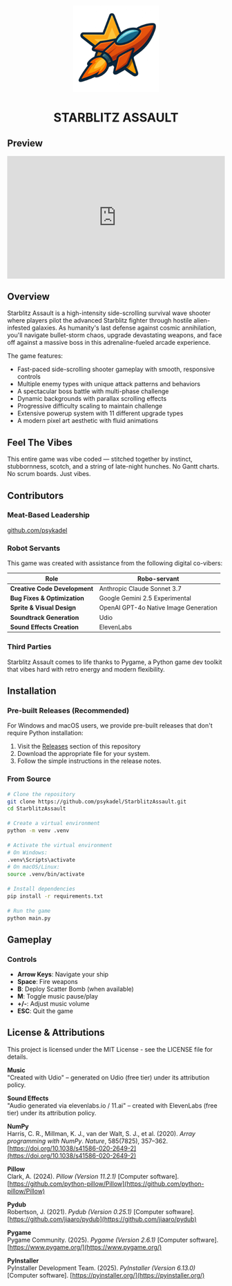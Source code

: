 <div align="center">
<img src="starblitz-icon.png" alt="Starblitz Assault Logo" width="200"/>
</div>
<div align="center">
<h1 style="border-bottom: none;">STARBLITZ ASSAULT</h1>
</div>

## Preview

<div style="position:relative; padding-bottom:56.25%; height:0; overflow:hidden;">
  <iframe src="https://www.youtube.com/embed/YEJyiOIQ3wY"
          style="position:absolute; top:0; left:0; width:100%; height:100%;"
          frameborder="0"
          allow="accelerometer; autoplay; clipboard-write; encrypted-media; gyroscope; picture-in-picture"
          allowfullscreen>
  </iframe>
</div>

## Overview

Starblitz Assault is a high-intensity side-scrolling survival wave shooter where players pilot the advanced Starblitz fighter through hostile alien-infested galaxies. As humanity's last defense against cosmic annihilation, you'll navigate bullet-storm chaos, upgrade devastating weapons, and face off against a massive boss in this adrenaline-fueled arcade experience.

The game features:

- Fast-paced side-scrolling shooter gameplay with smooth, responsive controls
- Multiple enemy types with unique attack patterns and behaviors
- A spectacular boss battle with multi-phase challenge
- Dynamic backgrounds with parallax scrolling effects
- Progressive difficulty scaling to maintain challenge
- Extensive powerup system with 11 different upgrade types
- A modern pixel art aesthetic with fluid animations

## Feel The Vibes

This entire game was vibe coded — stitched together by instinct, stubbornness, scotch, and a string of late-night hunches. No Gantt charts. No scrum boards.  Just vibes.

## Contributors

### Meat-Based Leadership
[github.com/psykadel](https://github.com/psykadel)

### Robot Servants
This game was created with assistance from the following digital co-vibers:

| Role | Robo-servant |
|------|-------------|
| **Creative Code Development** | Anthropic Claude Sonnet 3.7 |
| **Bug Fixes & Optimization** | Google Gemini 2.5 Experimental |
| **Sprite & Visual Design** | OpenAI GPT-4o Native Image Generation |
| **Soundtrack Generation** | Udio |
| **Sound Effects Creation** | ElevenLabs |

### Third Parties

Starblitz Assault comes to life thanks to Pygame, a Python game dev toolkit that vibes hard with retro energy and modern flexibility.

## Installation

### Pre-built Releases (Recommended)

For Windows and macOS users, we provide pre-built releases that don't require Python installation:

1. Visit the [Releases](https://github.com/psykadel/StarblitzAssault/releases) section of this repository
2. Download the appropriate file for your system.
3. Follow the simple instructions in the release notes.

### From Source

```bash
# Clone the repository
git clone https://github.com/psykadel/StarblitzAssault.git
cd StarblitzAssault

# Create a virtual environment
python -m venv .venv

# Activate the virtual environment
# On Windows:
.venv\Scripts\activate
# On macOS/Linux:
source .venv/bin/activate

# Install dependencies
pip install -r requirements.txt

# Run the game
python main.py
```

## Gameplay

### Controls

- **Arrow Keys**: Navigate your ship
- **Space**: Fire weapons
- **B**: Deploy Scatter Bomb (when available)
- **M**: Toggle music pause/play
- **+/-**: Adjust music volume
- **ESC**: Quit the game

## License & Attributions

This project is licensed under the MIT License - see the LICENSE file for details.

**Music**   
"Created with Udio" – generated on Udio (free tier) under its attribution policy. 
 
**Sound Effects**   
"Audio generated via elevenlabs.io / 11.ai" – created with ElevenLabs (free tier) under its attribution policy.

**NumPy**  
Harris, C. R., Millman, K. J., van der Walt, S. J., et al. (2020). *Array programming with NumPy*. _Nature_, 585(7825), 357–362. [https://doi.org/10.1038/s41586-020-2649-2](https://doi.org/10.1038/s41586-020-2649-2)

**Pillow**  
Clark, A. (2024). *Pillow (Version 11.2.1)* [Computer software]. [https://github.com/python-pillow/Pillow](https://github.com/python-pillow/Pillow)

**Pydub**  
Robertson, J. (2021). *Pydub (Version 0.25.1)* [Computer software]. [https://github.com/jiaaro/pydub](https://github.com/jiaaro/pydub)

**Pygame**  
Pygame Community. (2025). *Pygame (Version 2.6.1)* [Computer software]. [https://www.pygame.org/](https://www.pygame.org/)

**PyInstaller**  
PyInstaller Development Team. (2025). *PyInstaller (Version 6.13.0)* [Computer software]. [https://pyinstaller.org/](https://pyinstaller.org/)
